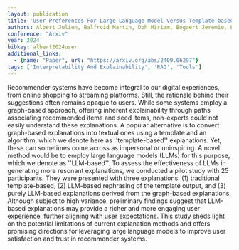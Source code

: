 ```yaml
---
layout: publication
title: 'User Preferences For Large Language Model Versus Template-based Explanations Of Movie Recommendations: A Pilot Study'
authors: Albert Julien, Balfroid Martin, Doh Miriam, Bogaert Jeremie, La Fisca Luca, De Vos Liesbet, Renard Bryan, Stragier Vincent, Jean Emmanuel
conference: "Arxiv"
year: 2024
bibkey: albert2024user
additional_links:
  - {name: "Paper", url: "https://arxiv.org/abs/2409.06297"}
tags: ['Interpretability And Explainability', 'RAG', 'Tools']
---
```

Recommender systems have become integral to our digital experiences, from
online shopping to streaming platforms. Still, the rationale behind their
suggestions often remains opaque to users. While some systems employ a
graph-based approach, offering inherent explainability through paths
associating recommended items and seed items, non-experts could not easily
understand these explanations. A popular alternative is to convert graph-based
explanations into textual ones using a template and an algorithm, which we
denote here as ''template-based'' explanations. Yet, these can sometimes come
across as impersonal or uninspiring. A novel method would be to employ large
language models (LLMs) for this purpose, which we denote as ''LLM-based''. To
assess the effectiveness of LLMs in generating more resonant explanations, we
conducted a pilot study with 25 participants. They were presented with three
explanations: (1) traditional template-based, (2) LLM-based rephrasing of the
template output, and (3) purely LLM-based explanations derived from the
graph-based explanations. Although subject to high variance, preliminary
findings suggest that LLM-based explanations may provide a richer and more
engaging user experience, further aligning with user expectations. This study
sheds light on the potential limitations of current explanation methods and
offers promising directions for leveraging large language models to improve
user satisfaction and trust in recommender systems.
